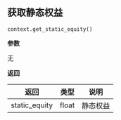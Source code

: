 ## 获取静态权益<div id='get_static_equity'></div>

`context.get_static_equity()`

**参数**

无

**返回**

| 返回          | 类型  | 说明     |
| ------------- | ----- | -------- |
| static_equity | float | 静态权益 |

